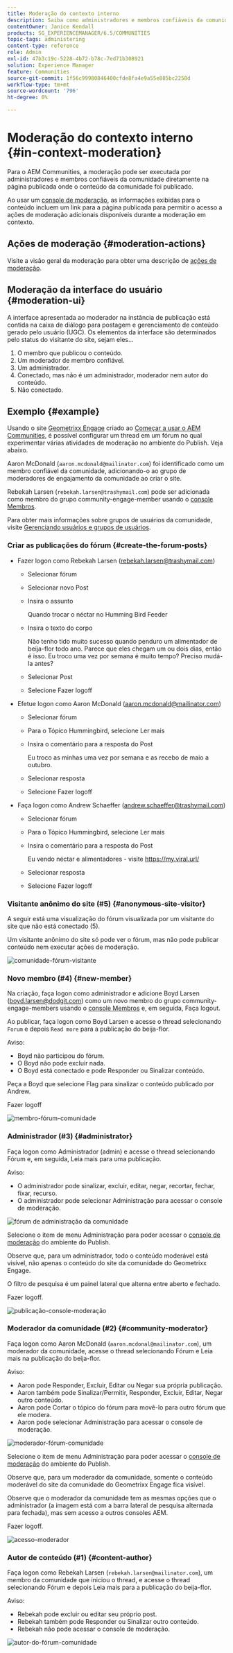 ```yaml
---
title: Moderação do contexto interno
description: Saiba como administradores e membros confiáveis da comunidade podem executar ações de moderador nas comunidades do Adobe Experience Manager.
contentOwner: Janice Kendall
products: SG_EXPERIENCEMANAGER/6.5/COMMUNITIES
topic-tags: administering
content-type: reference
role: Admin
exl-id: 47b3c19c-5228-4b72-b78c-7ed71b308921
solution: Experience Manager
feature: Communities
source-git-commit: 1f56c99980846400cfde8fa4e9a55e885bc2258d
workflow-type: tm+mt
source-wordcount: '796'
ht-degree: 0%

---
```


# Moderação do contexto interno {#in-context-moderation}

Para o AEM Communities, a moderação pode ser executada por administradores e membros confiáveis da comunidade diretamente na página publicada onde o conteúdo da comunidade foi publicado.

Ao usar um [console de moderação](moderation.md), as informações exibidas para o conteúdo incluem um link para a página publicada para permitir o acesso a ações de moderação adicionais disponíveis durante a moderação em contexto.

## Ações de moderação {#moderation-actions}

Visite a visão geral da moderação para obter uma descrição de [ações de moderação](moderate-ugc.md#moderation-actions).

## Moderação da interface do usuário {#moderation-ui}

A interface apresentada ao moderador na instância de publicação está contida na caixa de diálogo para postagem e gerenciamento de conteúdo gerado pelo usuário (UGC). Os elementos da interface são determinados pelo status do visitante do site, sejam eles...

1. O membro que publicou o conteúdo.
1. Um moderador de membro confiável.
1. Um administrador.
1. Conectado, mas não é um administrador, moderador nem autor do conteúdo.
1. Não conectado.

## Exemplo {#example}

Usando o site [Geometrixx Engage](http://localhost:4503/content/sites/engage/en.html) criado ao [Começar a usar o AEM Communities](getting-started.md), é possível configurar um thread em um fórum no qual experimentar várias atividades de moderação no ambiente do Publish. Veja abaixo.

Aaron McDonald (`aaron.mcdonald@mailinator.com`) foi identificado como um membro confiável da comunidade, adicionando-o ao grupo de moderadores de engajamento da comunidade ao criar o site.

Rebekah Larsen (`rebekah.larsen@trashymail.com`) pode ser adicionada como membro do grupo community-engage-member usando o [console Membros](members.md).

Para obter mais informações sobre grupos de usuários da comunidade, visite [Gerenciando usuários e grupos de usuários](users.md).

### Criar as publicações do fórum {#create-the-forum-posts}

* Fazer logon como Rebekah Larsen (rebekah.larsen@trashymail.com)

   * Selecionar fórum
   * Selecionar novo Post
   * Insira o assunto

     Quando trocar o néctar no Humming Bird Feeder

   * Insira o texto do corpo

     Não tenho tido muito sucesso quando penduro um alimentador de beija-flor todo ano. Parece que eles chegam um ou dois dias, então é isso. Eu troco uma vez por semana é muito tempo? Preciso mudá-la antes?

   * Selecionar Post
   * Selecione Fazer logoff

* Efetue logon como Aaron McDonald (aaron.mcdonald@mailinator.com)

   * Selecionar fórum
   * Para o Tópico Hummingbird, selecione Ler mais
   * Insira o comentário para a resposta do Post

     Eu troco as minhas uma vez por semana e as recebo de maio a outubro.

   * Selecionar resposta
   * Selecione Fazer logoff

* Faça logon como Andrew Schaeffer (andrew.schaeffer@trashymail.com)

   * Selecionar fórum
   * Para o Tópico Hummingbird, selecione Ler mais
   * Insira o comentário para a resposta do Post

     Eu vendo néctar e alimentadores - visite https://my.viral.url/

   * Selecionar resposta
   * Selecione Fazer logoff

### Visitante anônimo do site (#5) {#anonymous-site-visitor}

A seguir está uma visualização do fórum visualizada por um visitante do site que não está conectado (5).

Um visitante anônimo do site só pode ver o fórum, mas não pode publicar conteúdo nem executar ações de moderação.

![comunidade-fórum-visitante](assets/community-forum-visitor.png)

### Novo membro (#4) {#new-member}

Na criação, faça logon como administrador e adicione Boyd Larsen (boyd.larsen@dodgit.com) como um novo membro do grupo community-engage-members usando o [console Membros](members.md) e, em seguida, Faça logout.

Ao publicar, faça logon como Boyd Larsen e acesse o thread selecionando `Forum` e depois `Read more` para a publicação do beija-flor.

Aviso:

* Boyd não participou do fórum.
* O Boyd não pode excluir nada.
* O Boyd está conectado e pode Responder ou Sinalizar conteúdo.

Peça a Boyd que selecione Flag para sinalizar o conteúdo publicado por Andrew.

Fazer logoff

![membro-fórum-comunidade](assets/community-forum-member.png)

### Administrador (#3) {#administrator}

Faça logon como Administrador (admin) e acesse o thread selecionando Fórum e, em seguida, Leia mais para uma publicação.

Aviso:

* O administrador pode sinalizar, excluir, editar, negar, recortar, fechar, fixar, recurso.
* O administrador pode selecionar Administração para acessar o console de moderação.

![fórum de administração da comunidade](assets/community-admin-forum.png)

Selecione o item de menu Administração para poder acessar o [console de moderação](moderation.md) do ambiente do Publish.

Observe que, para um administrador, todo o conteúdo moderável está visível, não apenas o conteúdo do site da comunidade do Geometrixx Engage.

O filtro de pesquisa é um painel lateral que alterna entre aberto e fechado.

Fazer logoff.

![publicação-console-moderação](assets/moderation-console-publish.png)

### Moderador da comunidade (#2) {#community-moderator}

Faça logon como Aaron McDonald (`aaron.mcdonal@mailinator.com`), um moderador da comunidade, acesse o thread selecionando Fórum e Leia mais na publicação do beija-flor.

Aviso:

* Aaron pode Responder, Excluir, Editar ou Negar sua própria publicação.
* Aaron também pode Sinalizar/Permitir, Responder, Excluir, Editar, Negar outro conteúdo.
* Aaron pode Cortar o tópico do fórum para movê-lo para outro fórum que ele modera.
* Aaron pode selecionar Administração para acessar o console de moderação.

![moderador-fórum-comunidade](assets/community-forum-moderator.png)

Selecione o item de menu Administração para poder acessar o [console de moderação](moderation.md) do ambiente do Publish.

Observe que, para um moderador da comunidade, somente o conteúdo moderável do site da comunidade do Geometrixx Engage fica visível.

Observe que o moderador da comunidade tem as mesmas opções que o administrador (a imagem está com a barra lateral de pesquisa alternada para fechada), mas sem acesso a outros consoles AEM.

Fazer logoff.

![acesso-moderador](assets/moderator-access.png)

### Autor de conteúdo (#1) {#content-author}

Faça logon como Rebekah Larsen (`rebekah.larsen@mailinator.com`), um membro da comunidade que iniciou o thread, e acesse o thread selecionando Fórum e depois Leia mais para a publicação do beija-flor.

Aviso:

* Rebekah pode excluir ou editar seu próprio post.
* Rebekah também pode Responder ou Sinalizar outro conteúdo.
* Rebekah não pode acessar o console de moderação.

![autor-do-fórum-comunidade](assets/community-forum-author.png)

